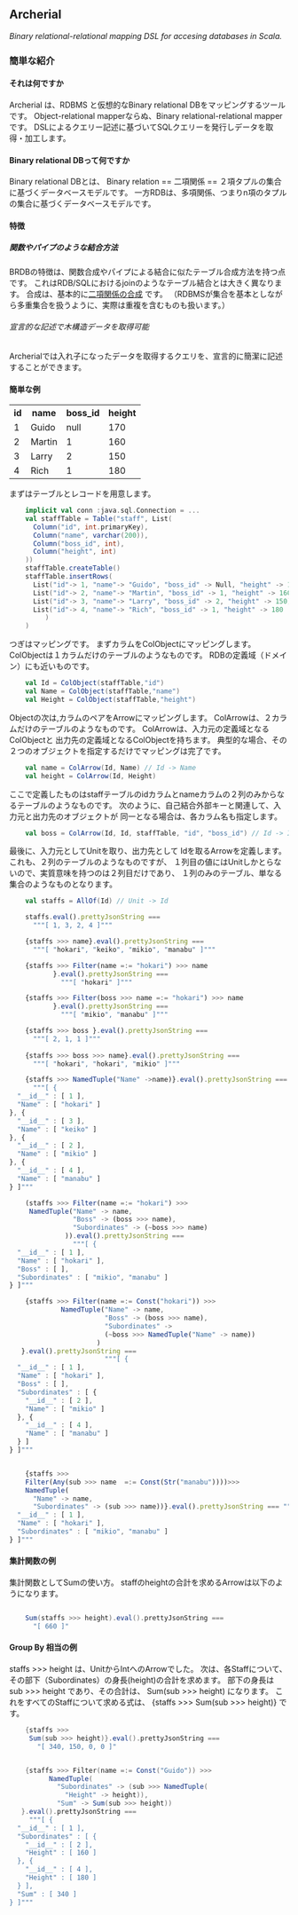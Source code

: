 Archerial
---------
*Binary relational-relational mapping DSL for accesing databases in Scala.*

### 簡単な紹介
#### それは何ですか

Archerial は、RDBMS と仮想的なBinary relational DBをマッピングするツールです。
Object-relational mapperならぬ、Binary relational-relational mapperです。
DSLによるクエリー記述に基づいてSQLクエリーを発行しデータを取得・加工します。

#### Binary relational DBって何ですか
Binary relational DBとは、
Binary relation == 二項関係 == ２項タプルの集合
に基づくデータベースモデルです。
一方RDBは、多項関係、つまりn項のタプルの集合に基づくデータベースモデルです。

#### 特徴
##### 関数やパイプのような結合方法
BRDBの特徴は、関数合成やパイプによる結合に似たテーブル合成方法を持つ点です。
これはRDB/SQLにおけるjoinのようなテーブル結合とは大きく異なります。
合成は、基本的に[二項関係の合成](http://ja.wikipedia.org/wiki/%E9%96%A2%E4%BF%82%E3%81%AE%E5%90%88%E6%88%90) です。
（RDBMSが集合を基本としながら多重集合を扱うように、実際は重複を含むものも扱います。）
###### 宣言的な記述で木構造データを取得可能
Archerialでは入れ子になったデータを取得するクエリを、宣言的に簡潔に記述することができます。

#### 簡単な例

<table>
  <tr><th>id </th><th>name </th><th>boss_id </th><th>height </th></tr>
  <tr><td>1 </td><td>Guido </td><td>null </td><td>170 </td></tr>
  <tr><td>2 </td><td>Martin </td><td>1 </td><td>160 </td></tr>
  <tr><td>3 </td><td>Larry </td><td>2 </td><td>150 </td></tr>
  <tr><td>4 </td><td>Rich </td><td>1 </td><td>180 </td></tr>
</table>

まずはテーブルとレコードを用意します。

```scala
    implicit val conn :java.sql.Connection = ...
    val staffTable = Table("staff", List(
      Column("id", int.primaryKey),
      Column("name", varchar(200)),
      Column("boss_id", int),
      Column("height", int)
    ))
    staffTable.createTable()
    staffTable.insertRows(
      List("id"-> 1, "name"-> "Guido", "boss_id" -> Null, "height" -> 170),
      List("id"-> 2, "name"-> "Martin", "boss_id" -> 1, "height" -> 160),
      List("id"-> 3, "name"-> "Larry", "boss_id" -> 2, "height" -> 150),
      List("id"-> 4, "name"-> "Rich", "boss_id" -> 1, "height" -> 180
		 )
    )
```

つぎはマッピングです。
まずカラムをColObjectにマッピングします。
ColObjectは１カラムだけのテーブルのようなものです。
RDBの定義域（ドメイン）にも近いものです。

```scala
    val Id = ColObject(staffTable,"id")
    val Name = ColObject(staffTable,"name")
    val Height = ColObject(staffTable,"height")
```

Objectの次は,カラムのペアをArrowにマッピングします。
ColArrowは、２カラムだけのテーブルのようなものです。
ColArrowは、入力元の定義域となるColObjectと
出力先の定義域となるColObjectを持ちます。
典型的な場合、その２つのオブジェクトを指定するだけでマッピングは完了です。

```scala
    val name = ColArrow(Id, Name) // Id -> Name
    val height = ColArrow(Id, Height)
```

ここで定義したものはstaffテーブルのidカラムとnameカラムの２列のみからなるテーブルのようなものです。
次のように、自己結合外部キーと関連して、入力元と出力先のオブジェクトが
同一となる場合は、各カラム名も指定します。

```scala
    val boss = ColArrow(Id, Id, staffTable, "id", "boss_id") // Id -> Id
```
最後に、入力元としてUnitを取り、出力先として
Idを取るArrowを定義します。これも、２列のテーブルのようなものですが、
１列目の値にはUnitしかとらないので、実質意味を持つのは２列目だけであり、
１列のみのテーブル、単なる集合のようなものとなります。

```scala
    val staffs = AllOf(Id) // Unit -> Id
```

```javascript
    staffs.eval().prettyJsonString ===
      """[ 1, 3, 2, 4 ]"""

    {staffs >>> name}.eval().prettyJsonString ===
      """[ "hokari", "keiko", "mikio", "manabu" ]"""

    {staffs >>> Filter(name =:= "hokari") >>> name
           }.eval().prettyJsonString ===
             """[ "hokari" ]"""

    {staffs >>> Filter(boss >>> name =:= "hokari") >>> name
           }.eval().prettyJsonString ===
             """[ "mikio", "manabu" ]"""

    {staffs >>> boss }.eval().prettyJsonString ===
      """[ 2, 1, 1 ]"""
    
    {staffs >>> boss >>> name}.eval().prettyJsonString ===
      """[ "hokari", "hokari", "mikio" ]"""

    {staffs >>> NamedTuple("Name" ->name)}.eval().prettyJsonString ===
      """[ {
  "__id__" : [ 1 ],
  "Name" : [ "hokari" ]
}, {
  "__id__" : [ 3 ],
  "Name" : [ "keiko" ]
}, {
  "__id__" : [ 2 ],
  "Name" : [ "mikio" ]
}, {
  "__id__" : [ 4 ],
  "Name" : [ "manabu" ]
} ]"""

    (staffs >>> Filter(name =:= "hokari") >>>
     NamedTuple("Name" -> name,
                "Boss" -> (boss >>> name),
                "Subordinates" -> (~boss >>> name)
              )).eval().prettyJsonString ===
                """[ {
  "__id__" : [ 1 ],
  "Name" : [ "hokari" ],
  "Boss" : [ ],
  "Subordinates" : [ "mikio", "manabu" ]
} ]"""

    {staffs >>> Filter(name =:= Const("hokari")) >>>
             NamedTuple("Name" -> name,
                        "Boss" -> (boss >>> name),
                        "Subordinates" -> 
                        (~boss >>> NamedTuple("Name" -> name))
                      )
   }.eval().prettyJsonString ===
                        """[ {
  "__id__" : [ 1 ],
  "Name" : [ "hokari" ],
  "Boss" : [ ],
  "Subordinates" : [ {
    "__id__" : [ 2 ],
    "Name" : [ "mikio" ]
  }, {
    "__id__" : [ 4 ],
    "Name" : [ "manabu" ]
  } ]
} ]"""


	{staffs >>> 
	Filter(Any(sub >>> name  =:= Const(Str("manabu"))))>>>
	NamedTuple(
	  "Name" -> name,
	  "Subordinates" -> (sub >>> name))}.eval().prettyJsonString === """[ {
  "__id__" : [ 1 ],
  "Name" : [ "hokari" ],
  "Subordinates" : [ "mikio", "manabu" ]
} ]"""

```
#### 集計関数の例

集計関数としてSumの使い方。
staffのheightの合計を求めるArrowは以下のようになります。

```scala

	Sum(staffs >>> height).eval().prettyJsonString === 
	  "[ 660 ]"

```

#### Group By 相当の例

staffs >>> height は、UnitからIntへのArrowでした。
次は、各Staffについて、その部下（Subordinates）の身長(height)の合計を求めます。
部下の身長は
sub >>> height
であり、その合計は、
Sum(sub >>> height)
になります。
これをすべてのStaffについて求める式は、
{staffs >>> Sum(sub >>> height)}
です。

```scala
	{staffs >>> 
  	 Sum(sub >>> height)}.eval().prettyJsonString ===
	   "[ 340, 150, 0, 0 ]"

```

```scala

	{staffs >>> Filter(name =:= Const("Guido")) >>>
		  NamedTuple(
			"Subordinates" -> (sub >>> NamedTuple(
			  "Height" -> height)),
			"Sum" -> Sum(sub >>> height))
   }.eval().prettyJsonString === 
	 """[ {
  "__id__" : [ 1 ],
  "Subordinates" : [ {
    "__id__" : [ 2 ],
    "Height" : [ 160 ]
  }, {
    "__id__" : [ 4 ],
    "Height" : [ 180 ]
  } ],
  "Sum" : [ 340 ]
} ]"""


```
